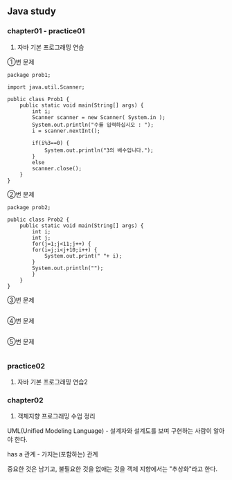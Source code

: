## Java study

### chapter01 - practice01
1. 자바 기본 프로그래밍 연습 

①번 문제

```
package prob1;

import java.util.Scanner;

public class Prob1 {
	public static void main(String[] args) {
		int i;
		Scanner scanner = new Scanner( System.in );
		System.out.println("수를 입력하십시오 : ");
		i = scanner.nextInt();
		
		if(i%3==0) {
			System.out.println("3의 배수입니다.");
		}
		else
		scanner.close();
	}
}
```

②번 문제

```
package prob2;

public class Prob2 {
	public static void main(String[] args) {
		int i;
		int j;
		for(j=1;j<11;j++) {
		for(i=j;i<j+10;i++) {
			System.out.print(" "+ i);
		}
		System.out.println("");
		}
	}
}
```

③번 문제

```
```

④번 문제

```
```

⑤번 문제

```
```

### practice02
1. 자바 기본 프로그래밍 연습2

### chapter02
1. 객체지향 프로그래밍 수업 정리

UML(Unified Modeling Language) - 설계자와 설계도를 보며 구현하는 사람이 알아야 한다.

has a 관계 - 가지는(포함하는) 관계

중요한 것은 남기고, 불필요한 것을 없애는 것을 객체 지향에서는 "추상화"라고 한다.



